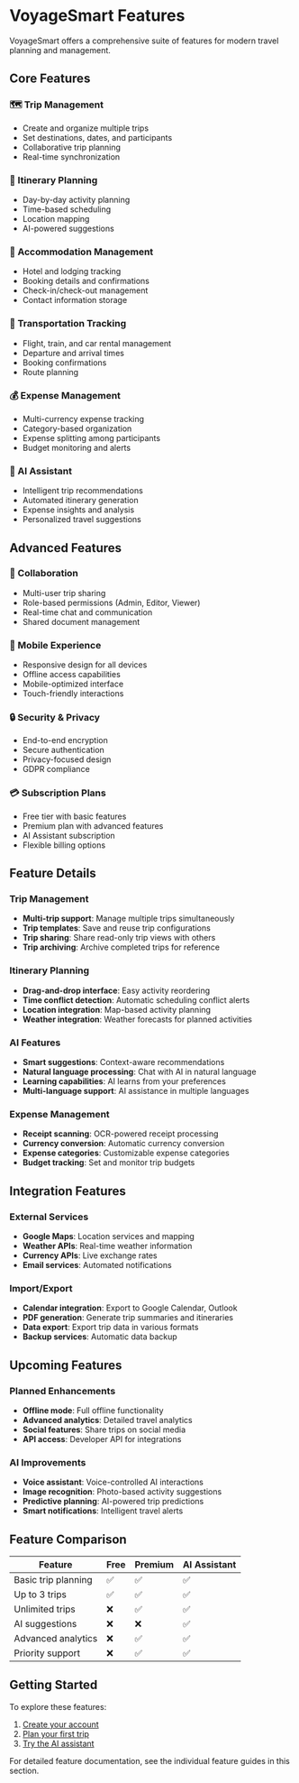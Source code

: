 # VoyageSmart Features

VoyageSmart offers a comprehensive suite of features for modern travel planning and management.

## Core Features

### 🗺️ Trip Management
- Create and organize multiple trips
- Set destinations, dates, and participants
- Collaborative trip planning
- Real-time synchronization

### 📅 Itinerary Planning
- Day-by-day activity planning
- Time-based scheduling
- Location mapping
- AI-powered suggestions

### 🏨 Accommodation Management
- Hotel and lodging tracking
- Booking details and confirmations
- Check-in/check-out management
- Contact information storage

### 🚗 Transportation Tracking
- Flight, train, and car rental management
- Departure and arrival times
- Booking confirmations
- Route planning

### 💰 Expense Management
- Multi-currency expense tracking
- Category-based organization
- Expense splitting among participants
- Budget monitoring and alerts

### 🤖 AI Assistant
- Intelligent trip recommendations
- Automated itinerary generation
- Expense insights and analysis
- Personalized travel suggestions

## Advanced Features

### 👥 Collaboration
- Multi-user trip sharing
- Role-based permissions (Admin, Editor, Viewer)
- Real-time chat and communication
- Shared document management

### 📱 Mobile Experience
- Responsive design for all devices
- Offline access capabilities
- Mobile-optimized interface
- Touch-friendly interactions

### 🔒 Security & Privacy
- End-to-end encryption
- Secure authentication
- Privacy-focused design
- GDPR compliance

### 💳 Subscription Plans
- Free tier with basic features
- Premium plan with advanced features
- AI Assistant subscription
- Flexible billing options

## Feature Details

### Trip Management
- **Multi-trip support**: Manage multiple trips simultaneously
- **Trip templates**: Save and reuse trip configurations
- **Trip sharing**: Share read-only trip views with others
- **Trip archiving**: Archive completed trips for reference

### Itinerary Planning
- **Drag-and-drop interface**: Easy activity reordering
- **Time conflict detection**: Automatic scheduling conflict alerts
- **Location integration**: Map-based activity planning
- **Weather integration**: Weather forecasts for planned activities

### AI Features
- **Smart suggestions**: Context-aware recommendations
- **Natural language processing**: Chat with AI in natural language
- **Learning capabilities**: AI learns from your preferences
- **Multi-language support**: AI assistance in multiple languages

### Expense Management
- **Receipt scanning**: OCR-powered receipt processing
- **Currency conversion**: Automatic currency conversion
- **Expense categories**: Customizable expense categories
- **Budget tracking**: Set and monitor trip budgets

## Integration Features

### External Services
- **Google Maps**: Location services and mapping
- **Weather APIs**: Real-time weather information
- **Currency APIs**: Live exchange rates
- **Email services**: Automated notifications

### Import/Export
- **Calendar integration**: Export to Google Calendar, Outlook
- **PDF generation**: Generate trip summaries and itineraries
- **Data export**: Export trip data in various formats
- **Backup services**: Automatic data backup

## Upcoming Features

### Planned Enhancements
- **Offline mode**: Full offline functionality
- **Advanced analytics**: Detailed travel analytics
- **Social features**: Share trips on social media
- **API access**: Developer API for integrations

### AI Improvements
- **Voice assistant**: Voice-controlled AI interactions
- **Image recognition**: Photo-based activity suggestions
- **Predictive planning**: AI-powered trip predictions
- **Smart notifications**: Intelligent travel alerts

## Feature Comparison

| Feature | Free | Premium | AI Assistant |
|---------|------|---------|--------------|
| Basic trip planning | ✅ | ✅ | ✅ |
| Up to 3 trips | ✅ | ✅ | ✅ |
| Unlimited trips | ❌ | ✅ | ✅ |
| AI suggestions | ❌ | ❌ | ✅ |
| Advanced analytics | ❌ | ✅ | ✅ |
| Priority support | ❌ | ✅ | ✅ |

## Getting Started

To explore these features:
1. [Create your account](../getting-started/README.md)
2. [Plan your first trip](../tutorials/creating-a-trip.md)
3. [Try the AI assistant](../tutorials/using-ai-features.md)

For detailed feature documentation, see the individual feature guides in this section.
